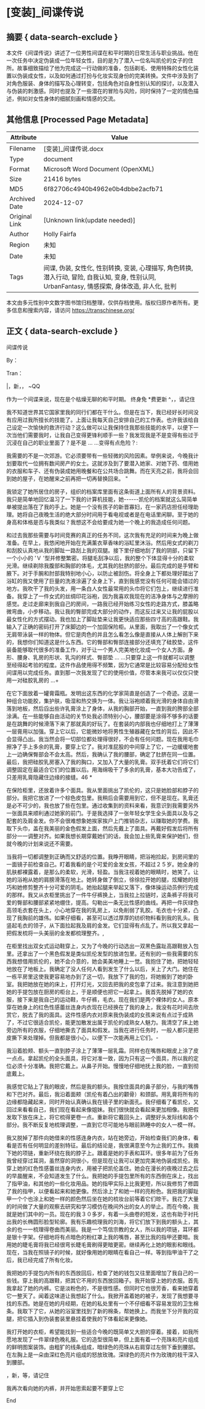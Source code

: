 # [变装]_间谍传说



## 摘要  { data-search-exclude }

<!-- tcd_abstract -->
本文件《间谍传说》讲述了一位男性间谍在和平时期的日常生活与职业挑战。他在一次任务中决定伪装成一位年轻女性，目的是为了潜入一位名叫凯伦的女子的住所。故事细致描绘了他为完成这一行动做的准备，包括剃毛、使用特殊的女性化装置以伪装成女性，以及如何通过打扮与化妆实现身份的完美转换。文件中涉及到了对角色服装、身体的描写及心理转变，包括角色对自身性别认知的探讨，以及潜入与伪装的刺激感。同时也提及了一些潜在的冒险与风险，同时保持了一定的情色描述，例如对女性身体的细腻刻画和情感的交流。

<!-- tcd_abstract_end -->

## 其他信息 [Processed Page Metadata]

| Attribute       | Value                                  |
|-----------------|----------------------------------------|
| Filename        | [变装]_间谍传说.docx                             |
| Type            | document                                 |
| Format          | Microsoft Word Document (OpenXML)                               |
| Size            | 21416 bytes                           |
| MD5             | 6f82706c4940b4962e0b4dbbe2acfb71                                  |
| Archived Date   | 2024-12-07                             |
| Original Link   | [Unknown link(update needed)]                         |
| Author          | Holly Fairfa                               |
| Region          | 未知                               |
| Date            | 未知                                 |
| Tags            | 间谍, 伪装, 女性化, 性别转换, 变装, 心理描写, 角色转换, 潜入行动, 冒险, 自我认知, 变身, 性别认同, UrbanFantasy, 情感探索, 身体改造, 非人化, 批判                                 |

本文由多元性别中文数字图书馆归档整理，仅供存档使用。版权归原作者所有。更多信息和搜索内容，请访问 <https://transchinese.org/>


## 正文 { data-search-exclude }

<!-- tcd_main_text -->
间谍传说

By：

Tran：

 |，新，， ~QQ

作为一个间谍来说，现在是个枯燥无聊的和平时期。
终身免 *费更新 ^，，请记住

我不知道世界其它国家里我的同行们都在干什么。但是在当下，我已经好长时间没有应用过我所擅长的技能了。上面让我每天自己安排自己的工作表。也许我该给自己设定一次愉快的救济行动？这么做可以让我保持住我那些技能的水平，以便下一次当他们需要我时，让我自己变得更锋利顺手一些？我发现我是不是变得有些过于沉浸在自己的职业里面了？是不是 ... ...变得有点危险？:

我需要的不是一次郊游。它必须要带有一些轻微的风险因素。举例来说，今晚我计划要取代一位拥有数间房产的女士。这就涉及到了要潜入她家、对她下药、借用她的衣服和车子、还有伪装成她用晚餐和在公共场合跳舞。而在天亮之前，我将会回到她的屋子，在她醒来之前再把一切再替换回来。 "

我锁定了她所居住的房子，组织的档案库里面有这条街道上面所有人的背景资料。我只是简单地回忆温习了一下我的计算机技能，她------凯伦的档案就这么简简单单被提出落在了我的手上。她是一个没有孩子的新晋寡妇，在一家药店担任经理助理。她将自己夜晚生活的绝大部分时间用于看电视或者是在电话里闲聊。至于她的身高和体格是否与我类似？我想这不会给要成为她一个晚上的我造成任何问题。

和过去我那些需要与时间竞赛的真正的任务不同，这次我有充足的时间来为晚上做准备。在早上，我悠闲地开始在充满薰衣草香味的浴缸里沐浴。然后用女式的剃刀和刮胶认真地从我的脚趾一路刮上我的双腿。接下里仔细地刮了我的阴部，只留下一个小小的 'Ｖ '型并修整繁密。将腿毛刮净以后，我的整个下体显得十分的柔软光滑。继续剃除我腹部和胸部的体毛，尤其我的肚脐的部分。最后完成的是手臂和腋下。对于手腕和肘部我特别地小心，以防止被刮伤。将全身上下都处理好踏出了浴缸的我又使用了巨量的洗液涂遍了全身上下，直到我感觉没有任何可能会错过的地方。我吹干了我的头发，用一条白人女性最常用的头巾将它们包上，继续进行准备。我穿上了一件女式的丝绸印花浴袍，因为我喜欢我现在的洁净身体与之摩擦的感觉。走过走廊来到我自己的房间，一路我已经开始练习女性的走路方式，膝盖略微弯曲，小步移动。我让我的臀部完成大部分的动作，而这反过来又让我的屁股以最女性化的方式摆动。我也加上了脚趾垫来让我更快适应那些四寸高的高跟鞋。我输入了正确的密码打开了床脚边的一个加固保险柜。从里面，我取出了一个像女式无肩带泳装一样的物体。但它是肉色的并且怎么看怎么像是直接从人体上解剖下来的，我想你们知道这是什么东西。它的臀部和臀部连接部分还填充了硅胶垫，这件装备能够取代很多的准备工作，对于让一个男人完美地化妆成一个女人方面。身形、腰身、乳房的形状、乳沟的样式、臀部垫 ... ...只要穿上这一件就都可以调整至经得起考验的程度。这件作品使用得不频繁，因为它通常是比较容易分配给女性间谍用以完成任务。直到那一次我发现了它的使用价值，尽管本来我可以仅仅只使用一对硅胶乳房的 ...+

在它下面放着一罐膏霜瓶。发明出这东西的化学家简直是创造了一个奇迹。这是一种组合功能胶，集护肤，吸湿和热交换为一体。我让浴袍顺着我光滑的身体自由滑落到地板，然后舀出些许乳膏涂上了身体，从我的胸部开始，一直到我的胯部全部涂满。在一些能够自由活动的关节处我必须特别小心，腰部要是涂得不够多的话要是在跳舞的时候滑落下来了那就真的好玩了。在套装的内部我也仔细地打上了薄薄一层膏用以加强。穿上它以后，它能微妙地将男性生殖器藏在女性的背后，因此不会显得凸出。我当然会将一切部位都处理得很好，不会有任何问题。现在我用毛巾擦净了手上多余的乳膏，要穿上它了。我对准屁股的中间穿上了它，一边缓缓地套上一边确保臀部会不会太高。然后，我确认了我的腰部，确定了肚脐在同一位置。最后，我把硅胶乳房塞入了我的胸口，又加入了大量的乳膏。双手抚着它们将它们调整固定在最适合它们的位置以后。用海绵吸干了多余的乳膏，基本大功告成了，只差用乳膏隐藏住边缘的接缝。46 *

在保险柜里，还放着许多个面具。我从里面挑出了凯伦的，这只是她脸部和脖子的部分。我把它放进了一个棕色皮包里。我稍后会需要用到它，但不是现在。乳膏还是必不可少的，我也放了些在包里。通过收集到的资料来看，我意识到我需要另外一张面具来顺利通过她家的前门。于是我选择了一张年轻女学生全头面具以及与之配套的及肩金发。你不会很难想象她挨家挨户上门推销杂志，以赚取她的学费。我取下头巾，盖在我美丽的金色假发上面，然后先戴上了面具。再戴好假发后将所有部分一一调整对齐。如果我想长期穿戴她们的话，我会加上些乳膏来保护她们，但就今晚的计划来说还不需要。

当我将一切都调整到正确而又舒适的位置。我睁开眼睛，把浴袍捡起，到房间里的一面镜子前检查自己。盯着我看的是个可爱的金发女孩，不超过２５岁。她全身的肌肤都裸露着，是那么的柔软，光滑，轻盈。当我注视着她的眼睛时，她笑了。让她的浴袍从她的肩膀滑落在地上。她转身做了倒立，徐徐拉开她的腿，炫耀她的技巧和她修剪整齐十分可爱的阴毛。她抬起腿来举起又落下，像体操运动员例行完成的那样。我又从衣柜里挑出了一件牛仔裤换上，当我拉上拉链时，这条裤子将我可爱的臀部和腰部紧紧地绷住，提高。勾勒出一条无比性感的曲线。再把一件灰绿色高领毛衣套在头上，小心地穿在我的乳房上，以免削弱了乳胶。毛衣也十分紧，凸现了我胸前的雄伟。如果仔细看，甚至可以透过厚厚的纺织物料看到我的乳头。我竖起毛衣的领子，从下面拉起我及肩的金发。它们显得有点乱了。所以我又拿起一把假发梳将一头美丽的金发都梳理整齐。,

在柜里找出双女式运动鞋穿上，又为了今晚的行动选出一双黑色露趾高跟鞋放入包里。还拿出了一个黑色假发是类似凯伦发型的放进包里。还有别的一些我需要的东西我想借用凯伦的，她不会介意的，她会美美地睡上一觉。我抱住了她，把她轻轻地放在了地板上。我确定了没人任何人看到发生了什么以后，关上了大门。她住在一栋平房里这使我更容易地办到了这一切，我放下了我的包，将她搬到了她的卧室。我把她放在她的床上，打开灯光，又回去把我的皮包拿了过来。我注意到她把她的手提包放在厨房的柜台上，于是顺便也把它一起拿上。我首先脱掉了她的衣服，接下来是我自己的运动鞋，牛仔裤，毛衣。现在我们是两个裸体的女人。原本穿在她身上的红色性感蕾丝连身内衣现在已经换在了我的身上，我没有花时间去欣赏它，脱去了我的面具。这件性感内衣对原来我伪装成的女孩来说有点过于成熟了，不过它很适合凯伦，能更加散发出属于凯伦的成熟女人魅力。我清空了床上她旁边所有的衣服，仔细地撕去了面具和假发。当我在进行任务时，一般人都只是把皮撕下来处理掉。但我都是很小心，以便下一次能再用上它们。-

我沿着脸颊、额头一直到脖子涂上了薄薄一层乳霜。同样也在嘴唇和眼皮上涂了皮一点点。拿起凯伦的全头面具，将它对准一致，因为只有这一个面具，所以我的定位必须十分准确。我把它戴上。从鼻子开始。慢慢地仔细地抚上我的脸，一直到彻底戴上。

我感觉它贴上了我的眼皮，然后是我的额头。我按住面具的鼻子部分，与我的嘴唇和下巴对齐。最后，我沿着面颊（凯伦有着凸出的颧骨）和颈部。用乳膏将所有的边缘都隐藏起来，同时开始认真确认我在镜子里的新面孔。我仔细看了看凯伦，又回过来看看自己，我们现在看起来像姐妹。我们很快就会看起来更加相像。我把假发取下放在床上，将它梳得更卷一点。重新将它戴回头上，调整好头发际线和各个部分。我不断反复地梳理调整，一直到它尽可能地与眼前熟睡中的女人一模一样。

我又脱掉了那件向她借来的性感连身内衣，站在她旁边，开始检查我们的身体，看看是否有任何明显的差别特征。最后的结论是，我很满意至今为止我的工作。我摘下她的项链，重新环绕在我的脖子上。跟着是她的手表和耳环。很多年前为了任务我曾经穿过耳洞，虽然穿的洞很小，但是现在让我可以更加完美地伪装成凯伦。我穿上她的红色性感蕾丝连身内衣，用被子把凯伦盖住。她会在漫长的夜晚过去之后的早晨醒来，不会知道发生了什么。我把她的手提包里所有的东西倒在床上，找出了指甲油，和其他的一些化妆用品。她的指甲实际上比我更短，所以我修剪了修圆了我的指甲，以便看起来和她更像。然后涂上了和她一样的亮粉色。我把我的脚趾甲一个个也涂上和她一样的颜色然后坐在她的梳妆台前等着它们晾干。我花了大量的时间做了大量的观察去研究和学习模仿在晚间外出的女人的举止。而在今晚，我就是她们其中的一员。现在的我３０多岁，有着一头曲卷的短发，这也有助于衬托出我的长椭圆形脸型轮廓。我有乐趣梳理我的刘海，将它们放下到我的额头上，其余的也一一梳理得卷曲而美丽。我是一个笃信宗教的女人，所以我的项链，耳环都是银十字架。仔细地将有点暗色的粉红罩上我的嘴唇，甚至比我的指甲还要暗。我用她的睫毛膏将我已经很弯长睫毛膏刷得更暗更密。继续再化上她的眼影和眼线。现在，当我在照镜子的时候，就好像用她的眼睛在看自己一样。等到指甲油干了之后，我已经完成了所有化妆。

我把她的手提包内所有的东西放回后，检查了她的钱包又往里面增加了我自己的一些钱。穿上我的高跟鞋，把其它不用的东西放回箱子。我开始穿上她的衣服。首先我拿起了她的内裤。它是淡粉色的，不是很性感。但同时它也很芳香，看来她穿着它一整天了。闻着这味道让我想起了什么。我掀开盖着她的被子，发现了我想要寻找的东西。她是在她的月经期，在她的私处里有一个不仔细看不容易发现的卫生棉条。我取下了它，从她的浴室里找到了新的棉条，帮她换上。而我坐下分开我的双腿，把它插入到伪装套装里悬挂着使我的下体看起来更像她。

我打开她的衣柜，希望能找到一些适合今晚的既简单又大胆的穿着。接着，如我所愿地发现了一件翠绿色晚礼服。它的造型很简单，但上面有着一个亮珠和亮片组成的鲜明图案装饰。由粗犷的线条组成，暗绿色的亮珠从右肩穿过左侧下垂到腰部。在左胸上是一朵由深红色亮片组成的怒放玫瑰。深绿色的亮片作为玫瑰的枝干深入到腰部。

，新，等，请记住

我再次看向她的内裤，并开始思索起要不要穿上它

End
<!-- tcd_main_text_end -->

